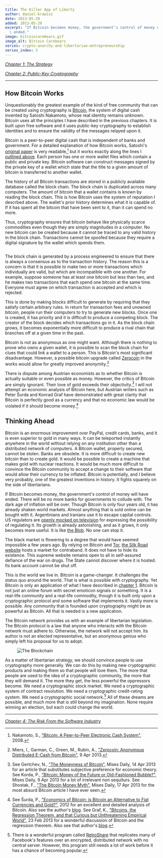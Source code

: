 ```yaml
---
title: The Killer App of Liberty
author: daniel-krawisz
date: 2013-05-29
added: 2013-05-29
excerpt: "If Bitcoin becomes money, the government’s control of money will have\
  \ ended."
image: bitcoincarebears.gif
image_alt: Bitcoin Carebears
series: crypto-anarchy-and-libertarian-entrepreneurship
series_index: 3
---
```


[_Chapter 1: The Strategy_](/mempool/crypto-anarchy-and-libertarian-entrepreneurship-1/ "Crypto-Anarchy and Libertarian Entrepreneurship – Chapter 1: The Strategy")

[_Chapter 2: Public-Key Cryptography_](/mempool/crypto-anarchy-and-libertarian-entrepreneurship-2/ "Crypto-Anarchy and Libertarian Entrepreneurship – Chapter 2: Public-Key Cryptography")

---

## How Bitcoin Works

Unquestionably the greatest example of the kind of free community that can be created using cryptography is [Bitcoin](http://bitcoin.org/), the system of digital cash invented by Satoshi Nakamoto, whose real identity remains unknown. Bitcoin uses all the principles I have described in the previous chapters. It is built upon free software and it uses public-key cryptography to establish identities and to ensure the validity of the messages relayed upon it.

Bitcoin is a peer-to-peer digital cash that is independent of banks and government. For a detailed explanation of how Bitcoin works, Satoshi's [original paper](/bitcoin/) is very readable,[^1] but it works exactly along the lines I [outlined above](/mempool/crypto-anarchy-and-libertarian-entrepreneurship-2/). Each person has one or more wallet files which contain a public and private key. Bitcoin software can construct messages signed by the private key of a wallet which state that the title to a given amount of bitcoin is transferred to another wallet.

The history of all Bitcoin transactions are stored in a publicly available database called the block chain. The block chain is duplicated across many computers. The amount of bitcoin that a wallet contains is known by reading the block chain. This is how Bitcoin uses the system of reputation I descrbed above. The wallet's prior history determines what it is capable of. If it has spent all the bitcoin that have been sent to it, than it can spend no more.

Thus, cryptography ensures that bitcoin behave like physically scarce commodities even though they are simply magnitudes in a computer. No new bitcoin can be created because it cannot be traced to any valid history in the block chain. Transactions cannot be spoofed because they require a digital signature by the wallet which spends them.

<figure>
  <img src="/static/img/bitcoin/transactions.svg" alt="" />
</figure>

The block chain is generated by a process engineered to ensure that there is always a consensus as to the transaction history. The reason this is a concern is that it is possible to make two or more transactions which individually are valid, but which are incompatible with one another. For example, suppose someone has at least one bitcoin but less than two, and he makes two transactions that each spend one bitcoin at the same time. Everyone must agree on which transaction is accepted and which is rejected.

This is done by making blocks difficult to generate by requiring that they satisfy certain arbitrary rules. In return for transaction fees and unowned bitcoin, people run their computers to try to generate new blocks. Once one is created, it has priority and it is difficult to produce a competing block. The creator of the block decides which transactions go in it. As the block chain grows, it becomes exponentially more difficult to produce a rival chain that branches off at a given time in the past.

Bitcoin is not as anonymous as one might want. Although there is nothing to prove who owns a given wallet, it is possible to scan the block chain for clues that could link a wallet to a person. This is Bitcoin's most significant disadvantage. However, a possible bitcoin upgrade called [Zerocoin](http://blog.cryptographyengineering.com/2013/04/zerocoin-making-bitcoin-anonymous.html) in the works would allow for greatly improved anonymity.[^2]

There is dispute among Austrian economists as to whether Bitcoin is actually suitable or even possible as money. However, the critics of Bitcoin are simply ignorant. Their love of gold exceeds their objectivity.[^3] I will not attempt an economic analysis of Bitcoin here, but Austrian writers such as Peter Šurda and Konrad Graf have demonstrated with great clarity that Bitcoin is perfectly good as a currency and that no economic law would be violated if it should become money.[^4]

## Thinking Ahead

Bitcoin is an enormous improvement over PayPal, credit cards, banks, and it is even superior to gold in many ways. It can be teleported instantly anywhere in the world without relying on any institution other than a distributed network of computers. A Bitcoin wallet, properly secured, cannot be stolen. Banks are obsolete. It is more difficult to create new bitcoin than to create gold. It would be possible to create a machine that makes gold with nuclear reactions. It would be much more difficult to convince the Bitcoin community to accept a change to their software that would allow their currency to be inflated. Bitcoin is potentially, and I believe very probably, one of the greatest inventions in history. It fights squarely on the side of libertarians.

If Bitcoin becomes money, the government's control of money will have ended. There will be no more banks for governments to collude with. The dark age of inflation will be over. Though Bitcoin is only four years old, it has already shaken world markets. Almost anything that is sold online can be bought with it. Argentinians and Iranians use it to escape capital controls. US regulators are [openly mocked on television](http://video.cnbc.com/gallery/?video=3000166533 "CFTC Explores Bitcoin") for expressing the possibility of regulating it. Its growth is already astonishing, and as it grows, it only becomes more useful. It is like [the Blob](http://www.youtube.com/watch?v=HCtcgI4BcIQ). No one can stop it.

The black market is flowering to a degree that would have seemed impossible a few years ago. By relying on Bitcoin and [Tor](https://www.torproject.org/ "Tor Project"), [the Silk Road website](<http://en.wikipedia.org/wiki/Silk_Road_(marketplace)> "The Silk Road") hosts a market for contraband. It does not have to hide its existence. This supreme website remains open to all in self-assured defiance of the war on drugs. The State cannot discover where it is hosted. Its bank account cannot be shut off.

This is the world we live in. Bitcoin is a game-changer. It challenges the status quo around the world. That is what is possible with cryptography. Yet Bitcoin is only an application of what I have described in [chapter 1](/mempool/crypto-anarchy-and-libertarian-entrepreneurship-1/ "Crypto-Anarchy and Libertarian Entrepreneurship – Chapter 1: The Strategy"). Bitcoin is not just an online forum with secret emoticon signals or something. It is a real-life community and a real-life commodity, though it is built only upon a cryptographic protocol and some software that implements it. Vastly more is possible. Any community that is founded upon cryptography might be as powerful as Bitcoin. All that is needed is a new application.

The Bitcoin network provides us with an example of libertarian legislation. The Bitcoin protocol is a law that anyone who interacts with the Bitcoin network must adhere to. Otherwise, the network will not accept him. Its author is not an elected representative, but an anonymous genius who simply left his proposal for us to adopt.

<figure>
  <img src="/static/img/mempool/crypto-anarchy-and-libertarian-entrepreneurship-3/blockchain.png" alt="The Blockchain" />
</figure>

As a matter of libertarian strategy, we should convince people to use cryptography more generally. We can do this by making new cryptographic products and making them so that people will love them. The more that people are used to the idea of a cryptographic community, the more that they will demand it. The more they get, the less powerful the oppressors become. We need a cryptographic stock market. We need a cryptographic system of contract resolution. We need a cryptographic credit-rating system. We need a cryptographic social network.[^5] All of these dreams are possible, and much more that is still beyond my imagination. None require winning an election, but each could change the world.

---

[_Chapter 4: The Risk From the Software Industry_](/mempool/crypto-anarchy-and-libertarian-entrepreneurship-4/ "Crypto-Anarchy and Libertarian Entrepreneurship – Chapter 4: The Risk From the Software Industry")

[^1]: Nakamoto, S., ["Bitcoin: A Peer-to-Peer Electronic Cash System"](/bitcoin/), 2008\.
[^2]: Miers, I., Garman, C., Green, M., Rubin, A., ["Zerocoin: Anonymous Distributed E-Cash from Bitcoin"](http://spar.isi.jhu.edu/~mgreen/ZerocoinOakland.pdf), 9 Apr 2013.
[^3]: See Gertchev, N., ["The Moneyness of Bitcoin"](http://mises.org/daily/6399/The-Moneyness-of-Bitcoins), Mises Daily, 14 Apr 2013 for an article that substitutes subjective preference for economic theory. See Korda, P., ["Bitcoin: Money of the Future or Old-Fashioned Bubble?"](http://mises.org/daily/6401/Bitcoin-Money-of-the-Future-or-OldFashioned-Bubble), Mises Daily, 9 Apr 2013 for a lot of irrelevant non sequiturs. See Shostak, F., ["The Bitcoin Money Myth"](http://mises.org/daily/6411/The-Bitcoin-Money-Myth), Mises Daily, 17 Apr 2013 for the most absurd Bitcoin article I have ever seen.
[^4]: See Šurda, P., ["Economics of Bitcoin: is Bitcoin an Alternative to Fiat Currencies and Gold?"](/static/docs/economics-of-bitcoin.pdf), 2012 for an excellent and detailed analysis of Bitcoin. Also see the author's [blog](http://www.economicsofbitcoin.com/). See Graf, K., ["Bitcoins, the Regression Theorem, and that Curious but Unthreatening Empirical World"](http://konradsgraf.com/blog1/2013/2/27/in-depth-bitcoins-the-regression-theorem-and-that-curious-bu.html), 23 Feb 2013 for a wonderful discussion of Bitcoin and the regression theorem. Also see that author's [blog](http://konradsgraf.com/).
[^5]: There is a wonderful program called [RetroShare](http://retroshare.sourceforge.net/) that replicates many of Facebook's features over an encrypted, distributed network with no central server. However, this program still needs a lot of work before it has a chance of becoming popular.
